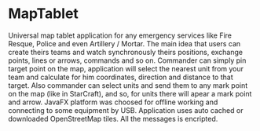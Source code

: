 # MapTablet
Universal map tablet application for any emergency services like Fire Resque, Police and even Artillery / Mortar. The main idea that users can
create theirs teams and watch synchronously theirs positions, exchange points, lines or arrows, commands and so on. 
Commander can simply pin target point on the map, application will select the nearest unit from your team and calculate for him coordinates, direction and distance to that target. Also commander can select units and send them to any mark point on the map (like in StarCraft),
and so, for units there will apear a mark point and arrow. 
JavaFX platform was choosed for offline working and connecting to some equipment by USB. Application uses auto cached or downloaded OpenStreetMap tiles. All the messages is encripted.
